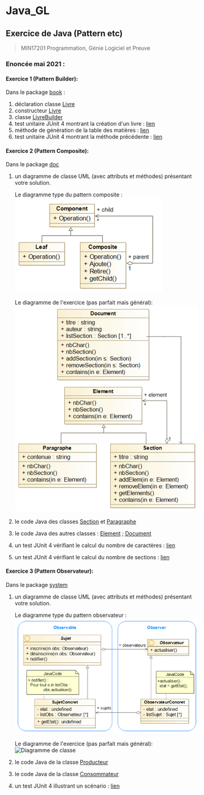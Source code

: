 # Java_GL
## Exercice de Java (Pattern etc)
>MIN17201 Programmation, Génie Logiciel et Preuve

### Enoncée mai 2021 :

#### Exercice 1 (Pattern Builder): 
Dans le package [book](./src/main/java/book) :
1. déclaration classe [Livre](./src/main/java/book/Livre.java)
1. constructeur [Livre](./src/main/java/book/Livre.java)
1. classe [LivreBuilder](./src/main/java/book/LivreBuilder.java)
1. test unitaire JUnit 4 montrant la création d'un livre : [lien](./src/test/java/book/LivreBuilderTest.java)
1. méthode de génération de la table des matières : [lien](./src/main/java/book/Livre.java)
1. test unitaire JUnit 4 montrant la méthode précédente : [lien](./src/test/java/book/LivreTest.java)

#### Exercice 2 (Pattern Composite):
Dans le package [doc](./src/main/java/doc)
1. un diagramme de classe UML (avec attributs et méthodes) présentant votre solution.
    
    Le diagramme type du pattern composite : 
    ![Pattern Composite](./uml/Pattern_Composite.png)
    
    Le diagramme de l'exercice (pas parfait mais général): 
    ![Diagramme de classe](./uml/Diagramme_de_classe-Document.png)

1. le code Java des classes [Section](./src/main/java/doc/Section.java) et [Paragraphe](./src/main/java/doc/Paragraphe.java)
1. le code Java des autres classes : [Element](./src/main/java/doc/Element.java) ; [Document](./src/main/java/doc/Document.java)
1. un test JUnit 4 vérifiant le calcul du nombre de caractères : [lien](./src/test/java/doc/DocumentTest.java)
1. un test JUnit 4 vérifiant le calcul du nombre de sections : [lien](./src/test/java/doc/DocumentTest.java)

#### Exercice 3 (Pattern Observateur):
Dans le package [system](./src/main/java/system)
1. un diagramme de classe UML (avec attributs et méthodes) présentant votre solution.
    
    Le diagramme type du pattern observateur : 
    ![Pattern Observateur](./uml/Pattern_Observer.png)
       
    Le diagramme de l'exercice (pas parfait mais général): 
    ![Diagramme de classe](./uml/Diagramme_de_classe-Systeme.png)

1. le code Java de la classe [Producteur](./src/main/java/system/Producteur.java)
1. le code Java de la classe [Consommateur](./src/main/java/system/Consommateur.java)
1. un test JUnit 4 illustrant un scénario : [lien](./src/test/java/system/ScenarioTest.java) 